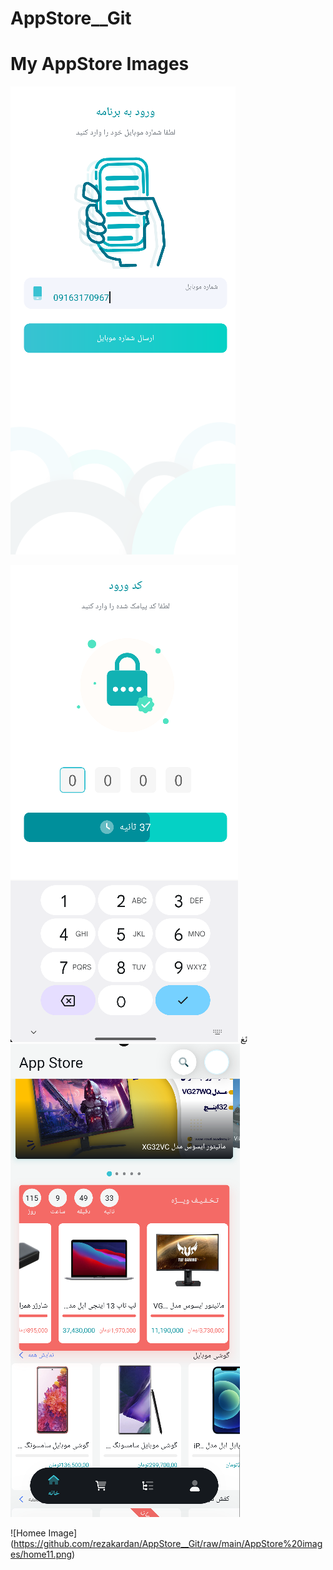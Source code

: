 # AppStore__Git

# My AppStore Images


![Login Image](https://github.com/rezakardan/AppStore__Git/raw/main/AppStore%20images/logins.png)

![Verify Image](https://github.com/rezakardan/AppStore__Git/raw/main/AppStore%20images/verifys.png)
ئغ
![Home Image](https://github.com/rezakardan/AppStore__Git/raw/main/AppStore%20images/homes.png)



![Homee Image] (https://github.com/rezakardan/AppStore__Git/raw/main/AppStore%20images/home11.png)
